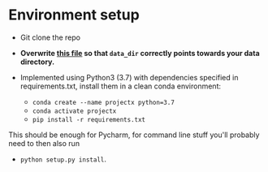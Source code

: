 # Environment setup
- Git clone the repo 

- **Overwrite [this file](hyperparams_and_args.py) so that ``data_dir`` correctly points towards your data directory.**

- Implemented using Python3 (3.7) with dependencies specified in requirements.txt, install them in a clean conda environment: <br>
    - ``conda create --name projectx python=3.7`` <br>
    - ``conda activate projectx`` <br>
    - ``pip install -r requirements.txt``

This should be enough for Pycharm, for command line stuff you'll probably need to then also run

- ``python setup.py install``.

